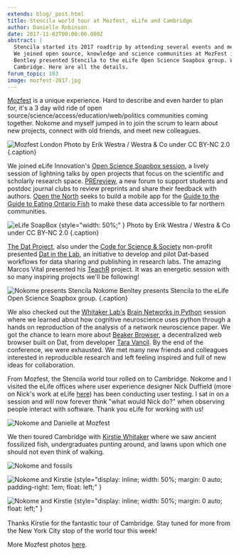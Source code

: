 ```yaml
---
extends: blog/_post.html
title: Stencila world tour at Mozfest, eLife and Cambridge
author: Danielle Robinson
date: 2017-11-02T00:00:00.000Z
abstract: |
  Stencila started its 2017 roadtrip by attending several events and meetings in the U.K.
  We joined open source, knowledge and science communities at MozFest in London. Nokome
  Bentley presented Stencila to the eLife Open Science Soapbox group. We met with eLife in
  Cambridge. Here are all the details.
forum_topic: 103
image: mozfest-2017.jpg
---
```


[Mozfest](https://mozillafestival.org/) is a unique experience. Hard to describe and even harder to plan for, it's a 3 day wild ride of open source/science/access/education/web/politics communities coming together. Nokome and myself jumped in to join the scrum to learn about new projects, connect with old friends, and meet new colleagues.

![Mozfest London](mozfest-2017.jpg)
Photo by Erik Westra / Westra & Co under CC BY-NC 2.0
{.caption}

We joined eLife Innovation's [Open Science Soapbox session](https://elifesciences.org/events/cfcefcae/elife-at-mozfest-2017), a lively session of lightning talks by open projects that focus on the scientific and scholarly research space. [PREreview](https://www.prereview.org/), a new forum to support students and postdoc journal clubs to review preprints and share their feedback with authors. [Open the North](https://github.com/Monsauce/Open-the-North) seeks to build a mobile app for the [Guide to the Guide to Eating Ontario Fish](https://www.ontario.ca/page/eating-ontario-fish-2017-18) to make these data accessible to far northern communities.

![eLife SoapBox](e-life-soapbox.jpg)
{style="width: 50%;" }
Photo by Erik Westra / Westra & Co under CC BY-NC 2.0
{.caption}

[The Dat Project](https://datproject.org/), also under the [Code for Science & Society](codeforscience.org) non-profit presented [Dat in the Lab](https://blog.datproject.org/tag/science/), an initiative to develop and pilot Dat-based workflows for data sharing and publishing in research labs. The amazing Marcos Vital presented his [TeachR](https://github.com/marcosvital/teach-R-project) project. It was an energetic session with so many inspiring projects we'll be following!

![Nokome presents Stencila](Nokome_Mozfest_2017.jpg)
Nokome Benltey presents Stencila to the eLife Open Science Soapbox group.
{.caption}

We also checked out the [Whitaker Lab's](https://github.com/WhitakerLab) [Brain Networks in Python](https://github.com/WhitakerLab/BrainNetworksInPython) session where we learned about how cognitive neuroscience uses python through a hands on reproduction of the analysis of a network neuroscience paper. We got the chance to learn more about [Beaker Browser](https://beakerbrowser.com/), a decentralized web browser built on Dat, from developer [Tara Vancil](https://taravancil.com/about/). By the end of the conference, we were exhausted. We met many new friends and colleagues interested in reproducible research and left feeling inspired and full of new ideas for collaboration.

From Mozfest, the Stencila world tour rolled on to Cambridge. Nokome and I visited the eLife offices where user experience designer Nick Duffield (more on Nick's work at eLife [here](https://elifesciences.org/labs/fc2e10b3/redesigning-an-online-scientific-journal-from-the-article-up-i-early-designs)) has been conducting user testing. I sat in on a session and will now forever think "what would Nick do?" when observing people interact with software. Thank you eLife for working with us!

![Nokome and Danielle at Mozfest](nokome-danielle-mozfest.jpg)

We then toured Cambridge with [Kirstie Whitaker](https://kirstiewhitaker.com/) where we saw ancient fossilized fish, undergraduates punting around, and lawns upon which one should not even think of walking.

![Nokome and fossils](nokome-fossils.jpg)

<div class="clearfix" style="margin-bottom: 1rem;">

![Nokome and Kirstie](stencila-cambridge-2.jpg)
{style="display: inline; width: 50%; margin: 0 auto; padding-right: 1em; float: left;" }

![Nokome and Kirstie](stencila-cambridge.jpg)
{style="display: inline; width: 50%; margin: 0 auto; float: left;" }

</div>

Thanks Kirstie for the fantastic tour of Cambridge. Stay tuned for more from the New York City stop of the world tour this week!

More Mozfest photos [here](https://www.flickr.com/photos/mozfest/albums/72157686681997682/with/37961424882/).
